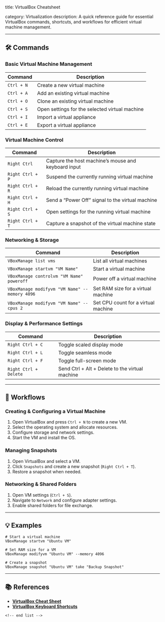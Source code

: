 title: VirtualBox Cheatsheet

category: Virtualization
description: A quick reference guide for essential VirtualBox commands, shortcuts, and workflows for efficient virtual machine management.

---

## 🛠️ Commands

### **Basic Virtual Machine Management**

| Command      | Description                                    |
| ------------ | ---------------------------------------------- |
| `Ctrl + N` | Create a new virtual machine                   |
| `Ctrl + A` | Add an existing virtual machine                |
| `Ctrl + O` | Clone an existing virtual machine              |
| `Ctrl + S` | Open settings for the selected virtual machine |
| `Ctrl + I` | Import a virtual appliance                     |
| `Ctrl + E` | Export a virtual appliance                     |

### **Virtual Machine Control**

| Command            | Description                                          |
| ------------------ | ---------------------------------------------------- |
| `Right Ctrl`     | Capture the host machine’s mouse and keyboard input |
| `Right Ctrl + P` | Suspend the currently running virtual machine        |
| `Right Ctrl + R` | Reload the currently running virtual machine         |
| `Right Ctrl + H` | Send a “Power Off” signal to the virtual machine   |
| `Right Ctrl + S` | Open settings for the running virtual machine        |
| `Right Ctrl + T` | Capture a snapshot of the virtual machine state      |

### **Networking & Storage**

| Command                                         | Description                         |
| ----------------------------------------------- | ----------------------------------- |
| `VBoxManage list vms`                         | List all virtual machines           |
| `VBoxManage startvm "VM Name"`                | Start a virtual machine             |
| `VBoxManage controlvm "VM Name" poweroff`     | Power off a virtual machine         |
| `VBoxManage modifyvm "VM Name" --memory 4096` | Set RAM size for a virtual machine  |
| `VBoxManage modifyvm "VM Name" --cpus 2`      | Set CPU count for a virtual machine |

### **Display & Performance Settings**

| Command                 | Description                                     |
| ----------------------- | ----------------------------------------------- |
| `Right Ctrl + C`      | Toggle scaled display mode                      |
| `Right Ctrl + L`      | Toggle seamless mode                            |
| `Right Ctrl + F`      | Toggle full-screen mode                         |
| `Right Ctrl + Delete` | Send Ctrl + Alt + Delete to the virtual machine |

---

## 🔄 Workflows

### **Creating & Configuring a Virtual Machine**

1. Open VirtualBox and press `Ctrl + N` to create a new VM.
2. Select the operating system and allocate resources.
3. Configure storage and network settings.
4. Start the VM and install the OS.

### **Managing Snapshots**

1. Open VirtualBox and select a VM.
2. Click `Snapshots` and create a new snapshot (`Right Ctrl + T`).
3. Restore a snapshot when needed.

### **Networking & Shared Folders**

1. Open VM settings (`Ctrl + S`).
2. Navigate to `Network` and configure adapter settings.
3. Enable shared folders for file exchange.

---

## 💡 Examples

```shell
# Start a virtual machine
VBoxManage startvm "Ubuntu VM"

# Set RAM size for a VM
VBoxManage modifyvm "Ubuntu VM" --memory 4096

# Create a snapshot
VBoxManage snapshot "Ubuntu VM" take "Backup Snapshot"
```

---

## 📚 References

- **[VirtualBox Cheat Sheet](https://gist.github.com/githubfoam/20b87e0447f7b579f1be8b02c36b6125)**
- **[VirtualBox Keyboard Shortcuts](https://www.maketecheasier.com/cheatsheet/virtualbox-keyboard-shortcuts/)**

```
<!-- end list -->
```
